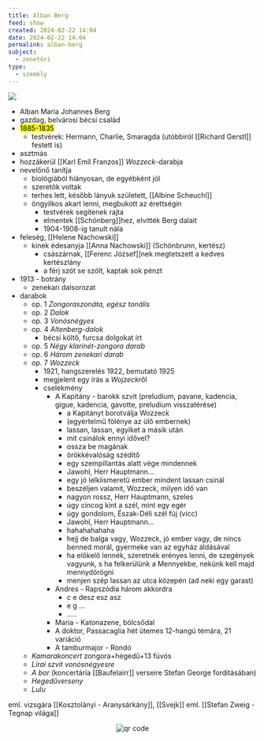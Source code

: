```yaml
---
title: Alban Berg
feed: show
created: 2024-02-22 14:04
date: 2024-02-22 14:04
permalink: alban-berg
subject:
  - zenetöri
type:
  - személy
---
```

![](https://www.mphil.de/fileadmin/Redaktion-mphil/Personen_diverse/Komponisten/Berg_Alban.jpg)

- Alban Maria Johannes Berg
- gazdag, belvárosi bécsi család
- <mark>1885-1835</mark>
	- testvérek: Hermann, Charlie, Smaragda (utóbbiról [[Richard Gerstl]] festett is)
- asztmás
- hozzákerül [[Karl Emil Franzos]] *Wozzeck*-darabja
- nevelőnő tanítja
	- biológiából hiányosan, de egyébként jól
	- szeretők voltak
	- terhes lett, később lányuk született, [[Albine Scheuchl]]
	- öngyilkos akart lenni, megbukott az érettségin
		- testvérek segítenek rajta
		- elmentek [[Schönberg]]hez, elvitték Berg dalait
		- 1904-1908-ig tanult nála
- feleség, [[Helene Nachowski]]
	- kinek édesanyja [[Anna Nachowski]] (Schönbrunn, kertész)
		- császárnak, [[Ferenc József]]nek megtetszett a kedves kertészlány
		- a férj szót se szólt, kaptak sok pénzt
- 1913 - botrány
	- zenekari dalsorozat
- darabok
	- op. 1 *Zongoraszonáta, egész tonális*
	- op. 2 *Dalok*
	- op. 3 *Vonósnégyes*
	- op. 4 *Altenberg-dalok*
		- bécsi költő, furcsa dolgokat írt
	- op. 5 *Négy klarinét-zongora darab*
	- op. 6 *Három zenekari darab*
	- op. 7 *Wozzeck*
		- 1921, hangszerelés 1922, bemutató 1925
		- megjelent egy írás a *Wojzeck*ről
		- cselekmény
			- A Kapitány - barokk szvit (preludium, pavane, kadencia, gigue, kadencia, gavotte, preludium visszatérése)
				- a Kapitányt borotválja Wozzeck
				- (egyértelmű fölénye az ülő embernek)
				- lassan, lassan, egyiket a másik után
				- mit csinálok ennyi idővel?
				- ossza be magának
				- örökkévalóság szédítő
				- egy szempillantás alatt vége mindennek
				- Jawohl, Herr Hauptmann...
				- egy jó lelkiismeretű ember mindent lassan csinál
				- beszéljen valamit, Wozzeck, milyen idő van
				- nagyon rossz, Herr Hauptmann, szeles
				- úgy cincog kint a szél, mint egy egér
				- úgy gondolom, Észak-Déli szél fúj (vicc)
				- Jawohl, Herr Hauptmann...
				- hahahahahaha
				- hejj de balga vagy, Wozzeck, jó ember vagy, de nincs benned morál, gyermeke van az egyház áldásával
				- ha előkelő lennék, szeretnék erényes lenni, de szegények vagyunk, s ha felkerülünk a Mennyekbe, nekünk kell majd mennydörögni
				- menjen szép lassan az utca közepén (ad neki egy garast)
			- Andres - Rapszódia három akkordra
				- c e desz esz asz
				- e g ...
				- .....
			- Maria - Katonazene, bölcsődal
			- A doktor, Passacaglia hét ütemes 12-hangú témára, 21 variáció
			- A tamburmajor - Rondó
	- *Kamarakoncert* zongora+hegedű+13 fúvós
	- *Lírai szvit vonósnégyesre*
	- *A bor* (koncertária [[Baufelairr]] verseire Stefan George fordításában)
	- *Hegedűverseny*
	- *Lulu*

eml. vizsgára [[Kosztolányi - Aranysárkány]], [[Svejk]]
eml. [[Stefan Zweig - Tegnap világa]]

<p style="text-align: center;"><img src="https://chart.googleapis.com/chart?cht=qr&chl=https://notes.andrasdenes.com/alban-berg&chs=180x180&choe=UTF-8&chld=L|2" alt="qr code"></p>
